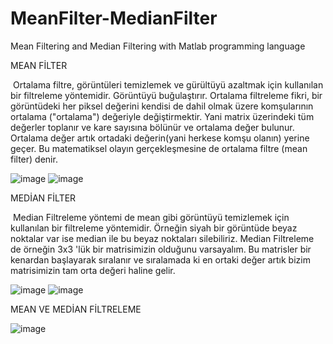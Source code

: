 # MeanFilter-MedianFilter
Mean Filtering and Median Filtering with Matlab programming language

MEAN FİLTER

 Ortalama filtre, görüntüleri temizlemek ve gürültüyü azaltmak için kullanılan bir filtreleme yöntemidir. Görüntüyü buğulaştırır.
Ortalama filtreleme fikri, bir görüntüdeki her piksel değerini kendisi de dahil olmak üzere komşularının ortalama ("ortalama") değeriyle değiştirmektir. Yani matrix üzerindeki tüm değerler toplanır ve kare sayısına bölünür ve ortalama değer bulunur. Ortalama değer artık ortadaki değerin(yani herkese komşu olanın) yerine geçer. Bu matematiksel olayın gerçekleşmesine de ortalama filtre (mean filter) denir.

![image](https://user-images.githubusercontent.com/74067343/201121571-50d25c73-5a8e-46c3-bc54-a242893c11dd.png)
![image](https://user-images.githubusercontent.com/74067343/201121666-36975502-0c8e-423e-9cc2-5c69ac2a1ead.png)


MEDİAN FİLTER

 Median Filtreleme yöntemi de mean gibi görüntüyü temizlemek için kullanılan bir filtreleme yöntemidir. Örneğin siyah bir görüntüde beyaz noktalar var ise median ile bu beyaz noktaları silebiliriz.
Median Filtreleme de örneğin 3x3 'lük bir matrisimizin olduğunu varsayalım. Bu matrisler bir kenardan başlayarak sıralanır ve sıralamada ki en ortaki değer artık bizim matrisimizin tam orta değeri haline gelir.

![image](https://user-images.githubusercontent.com/74067343/201121709-0ba0bb35-da76-42b4-aa91-dfad22409b8e.png)
![image](https://user-images.githubusercontent.com/74067343/201121743-5744a28b-bb21-4569-a372-af01d2b38e8a.png)



MEAN VE MEDİAN FİLTRELEME

![image](https://user-images.githubusercontent.com/74067343/201121870-0deb7e5f-8730-428a-accc-f9af793c5207.png)
